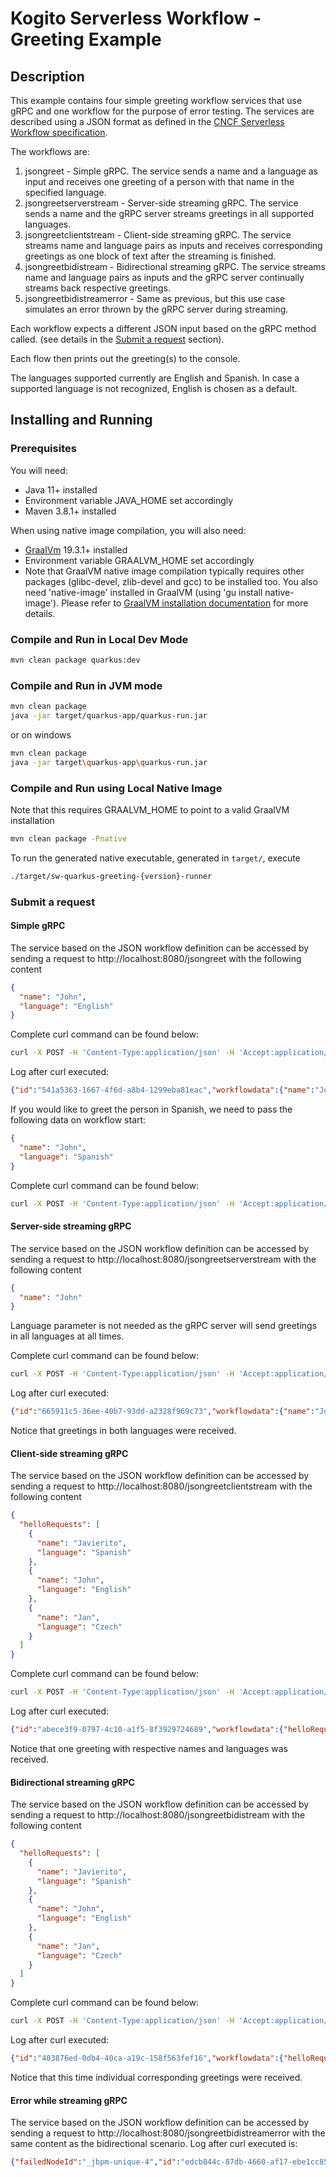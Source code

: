 # Kogito Serverless Workflow - Greeting Example

## Description

This example contains four simple greeting workflow services that use gRPC and one workflow for the purpose of error testing.
The services are described using a JSON format as defined in the 
[CNCF Serverless Workflow specification](https://github.com/cncf/wg-serverless/tree/main/workflow/spec).

The workflows are: 
1. jsongreet - Simple gRPC. The service sends a name and a language as input and receives one greeting of a person with that name in the specified language.
2. jsongreetserverstream - Server-side streaming gRPC. The service sends a name and the gRPC server streams greetings in all supported languages.
3. jsongreetclientstream - Client-side streaming gRPC. The service streams name and language pairs as inputs and receives corresponding greetings as one block of text after the streaming is finished.
4. jsongreetbidistream - Bidirectional streaming gRPC. The service streams name and language pairs as inputs and the gRPC server continually streams back respective greetings.
5. jsongreetbidistreamerror - Same as previous, but this use case simulates an error thrown by the gRPC server during streaming. 

Each workflow expects a different JSON input based on the gRPC method called.
(see details in the [Submit a request](#Submit-a-request) section).

Each flow then prints out the greeting(s) to the console.

The languages supported currently are English and Spanish. In case a supported language is not recognized, English is chosen as a default.

## Installing and Running

### Prerequisites
 
You will need:
  - Java 11+ installed
  - Environment variable JAVA_HOME set accordingly
  - Maven 3.8.1+ installed

When using native image compilation, you will also need: 
  - [GraalVm](https://www.graalvm.org/downloads/) 19.3.1+ installed
  - Environment variable GRAALVM_HOME set accordingly
  - Note that GraalVM native image compilation typically requires other packages (glibc-devel, zlib-devel and gcc) to be installed too.  You also need 'native-image' installed in GraalVM (using 'gu install native-image'). Please refer to [GraalVM installation documentation](https://www.graalvm.org/docs/reference-manual/aot-compilation/#prerequisites) for more details.

### Compile and Run in Local Dev Mode

```sh
mvn clean package quarkus:dev
```

### Compile and Run in JVM mode

```sh
mvn clean package 
java -jar target/quarkus-app/quarkus-run.jar
```

or on windows

```sh
mvn clean package
java -jar target\quarkus-app\quarkus-run.jar
```

### Compile and Run using Local Native Image
Note that this requires GRAALVM_HOME to point to a valid GraalVM installation

```sh
mvn clean package -Pnative
```
  
To run the generated native executable, generated in `target/`, execute

```sh
./target/sw-quarkus-greeting-{version}-runner
```

### Submit a request

#### Simple gRPC

The service based on the JSON workflow definition can be accessed by sending a request to http://localhost:8080/jsongreet
with the following content 

```json
{
  "name": "John",
  "language": "English"
}
```

Complete curl command can be found below:

```sh
curl -X POST -H 'Content-Type:application/json' -H 'Accept:application/json' -d '{"name": "John", "language": "English"}' http://localhost:8080/jsongreet
```

Log after curl executed:

```json
{"id":"541a5363-1667-4f6d-a8b4-1299eba81eac","workflowdata":{"name":"John","language":"English","message":"Hello from gRPC service John"}}
```

If you would like to greet the person in Spanish, we need to pass the following data on workflow start:

```json
{
  "name": "John",
  "language": "Spanish"
}
```

Complete curl command can be found below:

```sh
curl -X POST -H 'Content-Type:application/json' -H 'Accept:application/json' -d '{{"name": "John", "language": "Spanish"}' http://localhost:8080/jsongreet
```

#### Server-side streaming gRPC

The service based on the JSON workflow definition can be accessed by sending a request to http://localhost:8080/jsongreetserverstream
with the following content

```json
{
  "name": "John"
}
```

Language parameter is not needed as the gRPC server will send greetings in all languages at all times.

Complete curl command can be found below:

```sh
curl -X POST -H 'Content-Type:application/json' -H 'Accept:application/json' -d '{"name": "John"}' http://localhost:8080/jsongreetserverstream
```

Log after curl executed:

```json
{"id":"665911c5-36ee-40b7-93dd-a2328f969c73","workflowdata":{"name":"John","response":[{"message":"Hello from gRPC service John"},{"message":"Saludos desde gRPC service John"}]}}
```

Notice that greetings in both languages were received.

#### Client-side streaming gRPC

The service based on the JSON workflow definition can be accessed by sending a request to http://localhost:8080/jsongreetclientstream
with the following content

```json
{
  "helloRequests": [
    {
      "name": "Javierito",
      "language": "Spanish"
    },
    {
      "name": "John",
      "language": "English"
    },
    {
      "name": "Jan",
      "language": "Czech"
    }
  ]
}
```

Complete curl command can be found below:

```sh
curl -X POST -H 'Content-Type:application/json' -H 'Accept:application/json' -d '{"helloRequests" : [{"name" : "Javierito", "language":"Spanish"}, {"name" : "John", "language":"English"}, {"name" : "Jan", "language":"Czech"} ]}' http://localhost:8080/jsongreetclientstream
```

Log after curl executed:

```json
{"id":"abece3f9-0797-4c10-a1f5-8f3929724689","workflowdata":{"helloRequests":[{"name":"Javierito","language":"Spanish"},{"name":"John","language":"English"},{"name":"Jan","language":"Czech"}],"message":"Saludos desde gRPC service Javierito\nHello from gRPC service John\nHello from gRPC service Jan"}}
```

Notice that one greeting with respective names and languages was received.

#### Bidirectional streaming gRPC

The service based on the JSON workflow definition can be accessed by sending a request to http://localhost:8080/jsongreetbidistream
with the following content

```json
{
  "helloRequests": [
    {
      "name": "Javierito",
      "language": "Spanish"
    },
    {
      "name": "John",
      "language": "English"
    },
    {
      "name": "Jan",
      "language": "Czech"
    }
  ]
}
```

Complete curl command can be found below:

```sh
curl -X POST -H 'Content-Type:application/json' -H 'Accept:application/json' -d '{"helloRequests" : [{"name" : "Javierito", "language":"Spanish"}, {"name" : "John", "language":"English"}, {"name" : "Jan", "language":"Czech"}]}' http://localhost:8080/jsongreetbidistream
```

Log after curl executed:

```json
{"id":"403876ed-0db4-40ca-a19c-158f563fef16","workflowdata":{"helloRequests":[{"name":"Javierito","language":"Spanish"},{"name":"John","language":"English"},{"name":"Jan","language":"Czech"}],"response":[{"message":"Saludos desde gRPC service Javierito"},{"message":"Hello from gRPC service John"},{"message":"Hello from gRPC service Jan"}]}}
```

Notice that this time individual corresponding greetings were received.

#### Error while streaming gRPC

The service based on the JSON workflow definition can be accessed by sending a request to http://localhost:8080/jsongreetbidistreamerror
with the same content as the bidirectional scenario. Log after curl executed is:

```json
{"failedNodeId":"_jbpm-unique-4","id":"edcb844c-87db-4660-af17-ebe1cc853e0a","message":"io.grpc.StatusRuntimeException - OUT_OF_RANGE"}
```

